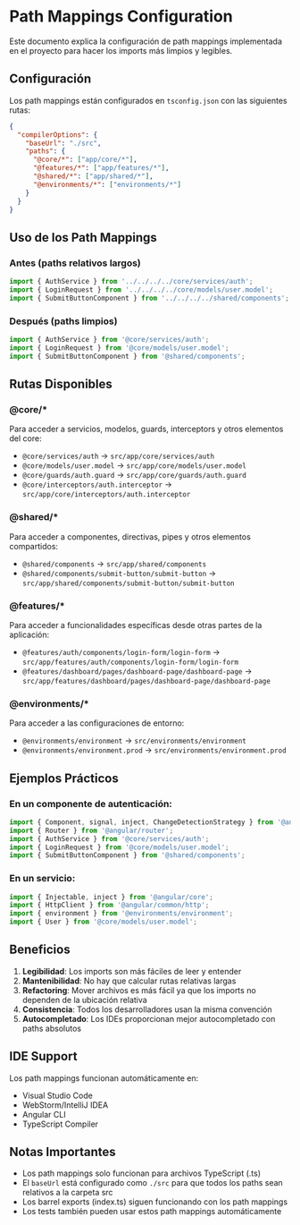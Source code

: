 # Path Mappings Configuration

Este documento explica la configuración de path mappings implementada en el proyecto para hacer los imports más limpios y legibles.

## Configuración

Los path mappings están configurados en `tsconfig.json` con las siguientes rutas:

```json
{
  "compilerOptions": {
    "baseUrl": "./src",
    "paths": {
      "@core/*": ["app/core/*"],
      "@features/*": ["app/features/*"],
      "@shared/*": ["app/shared/*"],
      "@environments/*": ["environments/*"]
    }
  }
}
```

## Uso de los Path Mappings

### Antes (paths relativos largos)
```typescript
import { AuthService } from '../../../../core/services/auth';
import { LoginRequest } from '../../../../core/models/user.model';
import { SubmitButtonComponent } from '../../../../shared/components';
```

### Después (paths limpios)
```typescript
import { AuthService } from '@core/services/auth';
import { LoginRequest } from '@core/models/user.model';
import { SubmitButtonComponent } from '@shared/components';
```

## Rutas Disponibles

### @core/*
Para acceder a servicios, modelos, guards, interceptors y otros elementos del core:
- `@core/services/auth` → `src/app/core/services/auth`
- `@core/models/user.model` → `src/app/core/models/user.model`
- `@core/guards/auth.guard` → `src/app/core/guards/auth.guard`
- `@core/interceptors/auth.interceptor` → `src/app/core/interceptors/auth.interceptor`

### @shared/*
Para acceder a componentes, directivas, pipes y otros elementos compartidos:
- `@shared/components` → `src/app/shared/components`
- `@shared/components/submit-button/submit-button` → `src/app/shared/components/submit-button/submit-button`

### @features/*
Para acceder a funcionalidades específicas desde otras partes de la aplicación:
- `@features/auth/components/login-form/login-form` → `src/app/features/auth/components/login-form/login-form`
- `@features/dashboard/pages/dashboard-page/dashboard-page` → `src/app/features/dashboard/pages/dashboard-page/dashboard-page`

### @environments/*
Para acceder a las configuraciones de entorno:
- `@environments/environment` → `src/environments/environment`
- `@environments/environment.prod` → `src/environments/environment.prod`

## Ejemplos Prácticos

### En un componente de autenticación:
```typescript
import { Component, signal, inject, ChangeDetectionStrategy } from '@angular/core';
import { Router } from '@angular/router';
import { AuthService } from '@core/services/auth';
import { LoginRequest } from '@core/models/user.model';
import { SubmitButtonComponent } from '@shared/components';
```

### En un servicio:
```typescript
import { Injectable, inject } from '@angular/core';
import { HttpClient } from '@angular/common/http';
import { environment } from '@environments/environment';
import { User } from '@core/models/user.model';
```

## Beneficios

1. **Legibilidad**: Los imports son más fáciles de leer y entender
2. **Mantenibilidad**: No hay que calcular rutas relativas largas
3. **Refactoring**: Mover archivos es más fácil ya que los imports no dependen de la ubicación relativa
4. **Consistencia**: Todos los desarrolladores usan la misma convención
5. **Autocompletado**: Los IDEs proporcionan mejor autocompletado con paths absolutos

## IDE Support

Los path mappings funcionan automáticamente en:
- Visual Studio Code
- WebStorm/IntelliJ IDEA
- Angular CLI
- TypeScript Compiler

## Notas Importantes

- Los path mappings solo funcionan para archivos TypeScript (.ts)
- El `baseUrl` está configurado como `./src` para que todos los paths sean relativos a la carpeta src
- Los barrel exports (index.ts) siguen funcionando con los path mappings
- Los tests también pueden usar estos path mappings automáticamente
